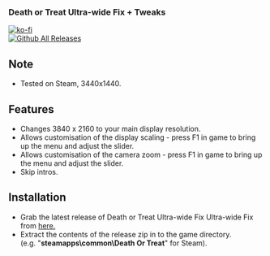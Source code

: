 ### Death or Treat Ultra-wide Fix + Tweaks

[![ko-fi](https://ko-fi.com/img/githubbutton_sm.svg)](https://ko-fi.com/F2F2DI3WA)<br>
[![Github All Releases](https://img.shields.io/github/downloads/p1xel8ted/DeathOrTreat/total.svg)](https://github.com/p1xel8ted/DeathOrTreat/releases)

## Note

- Tested on Steam, 3440x1440.

## Features

- Changes 3840 x 2160 to your main display resolution.
- Allows customisation of the display scaling - press F1 in game to bring up the menu and adjust the slider.
- Allows customisation of the camera zoom - press F1 in game to bring up the menu and adjust the slider.
- Skip intros.

## Installation

- Grab the latest release of Death or Treat Ultra-wide Fix Ultra-wide Fix from [here.](https://github.com/p1xel8ted/DeathOrTreat/releases)
- Extract the contents of the release zip in to the game directory.<br />(e.g. "**steamapps\common\Death Or Treat**" for Steam).